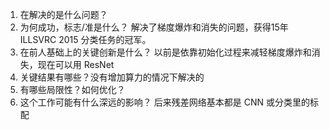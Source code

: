 1. 在解决的是什么问题？
2. 为何成功，标志/准是什么？ 解决了梯度爆炸和消失的问题，获得15年 ILLSVRC 2015 分类任务的冠军。
3. 在前人基础上的关键创新是什么？ 以前是依靠初始化过程来减轻梯度爆炸和消失，现在可以用 ResNet 
4. 关键结果有哪些？没有增加算力的情况下解决的
5. 有哪些局限性？如何优化？
6. 这个工作可能有什么深远的影响？ 后来残差网络基本都是 CNN 或分类里的标配

